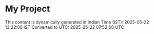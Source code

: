# My Project

This content is dynamically generated in Indian Time (IST): 2025-05-22 13:22:00 IST
Converted to UTC: 2025-05-22 07:52:00 UTC
